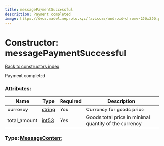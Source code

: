 ```yaml
---
title: messagePaymentSuccessful
description: Payment completed
image: https://docs.madelineproto.xyz/favicons/android-chrome-256x256.png
---
```

# Constructor: messagePaymentSuccessful  
[Back to constructors index](index.md)



Payment completed

### Attributes:

| Name     |    Type       | Required | Description |
|----------|---------------|----------|-------------|
|currency|[string](../types/string.md) | Yes|Currency for goods price|
|total\_amount|[int53](../types/int53.md) | Yes|Goods total price in minimal quantity of the currency|



### Type: [MessageContent](../types/MessageContent.md)


